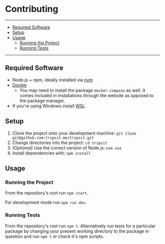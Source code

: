 # Contributing

***
- [Required Software](#required-software)
- [Setup](#setup)
- [Usage](#usage)
	- [Running the Project](#running-the-project)
	- [Running Tests](#running-tests)
***

## Required Software

- Node.js + npm, ideally installed via [nvm](http://nvm.sh/)
- [Docker](https://docs.docker.com/install/)
	- You may need to install the package `docker-compose` as well. It comes included in installations through the website as opposed to the package manager.
- If you're using Windows install [WSL](https://docs.microsoft.com/de-de/windows/wsl/install-win10)




## Setup

1. Clone the project onto your development machine: `git clone git@github.com:tripsit-me/tripsit.git`
1. Change directories into the project: `cd tripsit`
1. *(Optional)* Use the correct version of Node.js: `nvm use`
1. Install dependencies with: `npm install`


## Usage

### Running the Project

From the repository's root run `npm start`.

For development mode run `npm run dev`.


### Running Tests

From the repository's root run `npm t`. Alternatively run tests for a particular package by changing your present working directory to the package in question and run `npm t` or check it's npm scripts.
